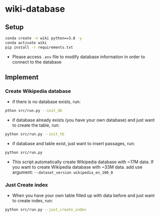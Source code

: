 # wiki-database
## Setup
```bash
conda create -n wiki python==3.8 -y
conda activate wiki
pip install -r requirements.txt
```
- Please access `.env` file to modify database information in order to connect to the database

## Implement
### Create Wikipedia database
- if there is no database exists, run:
```bash
pthon src/run.py --init_db
```
- if database already exists (you have your own database) and just want to create the table, run:
```bash
python src/run.py --init_tb
```
- if database and table exist, just want to insert passages, run:
```bash
python src/run.py
```
- This script automatically create Wikipedia database with ~17M data. If you want to create Wikipedia database with ~33M
  data. add use argument: `--dataset_version wikipedia_en_100_0`
### Just Create index
- When you have your own table filled up with data before and just want to create index, run:
```bash
python src/run.py --just_create_index
```
